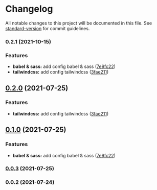 # Changelog

All notable changes to this project will be documented in this file. See [standard-version](https://github.com/conventional-changelog/standard-version) for commit guidelines.

### 0.2.1 (2021-10-15)


### Features

* **babel & sass:** add config babel & sass ([7e9fc22](https://github.com/gabrielmelo/html-starter/commit/7e9fc22b6c33892eb768b4aa486a347d45f58a5e))
* **tailwindcss:** add config tailwindcss ([3fae211](https://github.com/gabrielmelo/html-starter/commit/3fae21107a5595bd0847ab11d929543d512facf3))

## [0.2.0](https://github.com/gabrielmelo/html-starter/compare/v0.1.0...v0.2.0) (2021-07-25)


### Features

* **tailwindcss:** add config tailwindcss ([3fae211](https://github.com/gabrielmelo/html-starter/commit/3fae21107a5595bd0847ab11d929543d512facf3))

## [0.1.0](https://github.com/gabrielmelo/html-starter/compare/v0.0.3...v0.1.0) (2021-07-25)


### Features

* **babel & sass:** add config babel & sass ([7e9fc22](https://github.com/gabrielmelo/html-starter/commit/7e9fc22b6c33892eb768b4aa486a347d45f58a5e))

### [0.0.3](https://github.com/gabrielmelo/html-starter/compare/v0.0.2...v0.0.3) (2021-07-25)

### 0.0.2 (2021-07-24)
